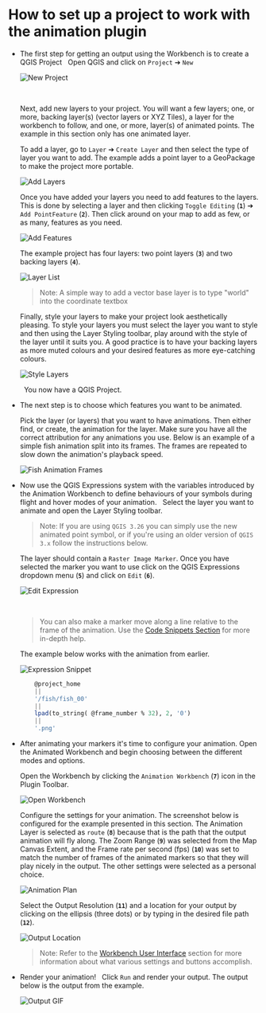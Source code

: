 # How to set up a project to work with the animation plugin

- The first step for getting an output using the Workbench is to create a QGIS Project
    &nbsp;<!--Adds blank space for formatting-->
   Open QGIS and click on `Project` ➔ `New`

    ![New Project](img/008_NewProject_1.png)

    &nbsp;<!--Adds blank space for formatting-->

    Next, add new layers to your project. You will want a few layers; one, or more, backing
    layer(s) (vector layers or XYZ Tiles), a layer for the workbench to follow, and one,
    or more, layer(s) of animated points. The example in this section only has one animated
    layer.
    &nbsp;<!--Adds blank space for formatting-->

    To add a layer, go to `Layer` ➔ `Create Layer` and then select the type of layer you
    want to add. The example adds a point layer to a GeoPackage to make the project more
    portable.

    ![Add Layers](img/009_AddLayers_1.png)

    Once you have added your layers you need to add features to the layers. This is done
    by selecting a layer and then clicking `Toggle Editing` (**`1`**) ➔ `Add PointFeature` (**`2`**).
    Then click around on your map to add as few, or as many, features as you need.

    ![Add Features](img/010_AddFeatures_1.png)

    The example project has four layers: two point layers (**`3`**) and two backing layers (**`4`**).

    ![Layer List](img/011_LayersList_10.png)

    > Note: A simple way to add a vector base layer is to type "world" into the coordinate
    textbox

    Finally, style your layers to make your project look aesthetically pleasing. To
    style your layers you must select the layer you want to style and then using the
    Layer Styling toolbar, play around with the style of the layer until it suits you. A
    good practice is to have your backing layers as more muted colours and your desired
    features as more eye-catching colours.

    ![Style Layers](img/012_StyledLayers_1.png)

    &nbsp;<!--Adds blank space for formatting-->
    You now have a QGIS Project.
    &nbsp;<!--Adds blank space for formatting-->

- The next step is to choose which features you want to be animated.
    &nbsp;<!--Adds blank space for formatting-->

   Pick the layer (or layers) that you want to have animations. Then either find, or create,
   the animation for the layer. Make sure you have all the correct attribution for any
   animations you use. Below is an example of a simple fish animation split into its frames.
   The frames are repeated to slow down the animation's playback speed.

   ![Fish Animation Frames](img/013_FishAnimation_1.png)
    &nbsp;<!--Adds blank space for formatting-->

- Now use the QGIS Expressions system with the variables introduced by the Animation
   Workbench to define behaviours of your symbols during flight and hover modes of your
   animation.
    &nbsp;<!--Adds blank space for formatting-->
    Select the layer you want to animate and open the Layer Styling toolbar.

    > Note: If you are using `QGIS 3.26` you can simply use the new animated point symbol,
    or if you're using an older version of `QGIS 3.x` follow the instructions below.

    The layer should contain a `Raster Image Marker`. Once you have selected the marker you
    want to use click on the QGIS Expressions dropdown menu (**`5`**) and click on `Edit` (**`6`**).

    ![Edit Expression](img/014_EditExpression_1.png)

    &nbsp;<!--Adds blank space for formatting-->
    > You can also make a marker move along a line relative to the frame of the animation.
    Use the [Code Snippets Section](../library/snippets.md) for more in-depth help.

    The example below works with the animation from earlier.

    ![Expression Snippet](img/015_FishExpression_1.png)

    ```sql
        @project_home
        || 
        '/fish/fish_00'
        ||
        lpad(to_string( @frame_number % 32), 2, '0')
        ||
        '.png'
    ```

- After animating your markers it's time to configure your animation. Open the Animated
    Workbench and begin choosing between the different modes and options.
    &nbsp;<!--Adds blank space for formatting-->

    Open the Workbench by clicking the `Animation Workbench` (**`7`**) icon in the Plugin Toolbar.

    ![Open Workbench](img/016_OpenAW_1.png)
    &nbsp;<!--Adds blank space for formatting-->

    Configure the settings for your animation. The screenshot below is configured for
    the example presented in this section. The Animation Layer is selected as `route` (**`8`**)
    because that is the path that the output animation will fly along. The Zoom Range (**`9`**) was
    selected from the Map Canvas Extent, and the Frame rate per second (fps) (**`10`**) was set to
    match the number of frames of the animated markers so that they will play nicely in
    the output. The other settings were selected as a personal choice.

    ![Animation Plan](img/017_AnimationPlan_1.png)
    &nbsp;<!--Adds blank space for formatting-->

    Select the Output Resolution (**`11`**) and a location for your output by clicking on the
    ellipsis (three dots) or by typing in the desired file path (**`12`**).

    ![Output Location](img/018_Output_1.png)
    &nbsp;<!--Adds blank space for formatting-->

    > Note:  Refer to the [Workbench User Interface](../docs/../manual/workbench_ui.md) section for more information about
    what various settings and buttons accomplish.

- Render your animation!
   &nbsp;<!--Adds blank space for formatting-->
   Click `Run` and render your output. The output below is the output from the example.

   ![Output GIF](img/manual_output.gif)
